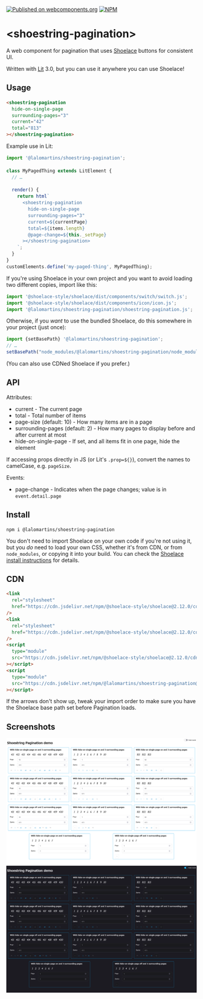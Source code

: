 [![Published on webcomponents.org](https://img.shields.io/badge/webcomponents.org-published-blue.svg)](https://www.webcomponents.org/element/lalomartins/shoestring-pagination)
[![NPM](https://nodei.co/npm/@lalomartins/shoestring-pagination.png?mini=true)](https://www.npmjs.com/package/@lalomartins/shoestring-pagination)

# \<shoestring-pagination\>

A web component for pagination that uses [Shoelace](https://shoelace.style/) buttons for consistent UI.

Written with [Lit](https://lit.dev/) 3.0, but you can use it anywhere you can use Shoelace!

## Usage

<!--
```
<custom-element-demo>
  <template>
    <link rel="stylesheet" href="https://cdn.jsdelivr.net/npm/@shoelace-style/shoelace@2.12.0/cdn/themes/light.css" />
    <script type="module" src="https://cdn.jsdelivr.net/npm/@shoelace-style/shoelace@2.12.0/cdn/shoelace-autoloader.js"></script>
    <script type="module" src="./shoestring-pagination.js"></script>
    <shoestring-pagination
      surrounding-pages="3"
      current="42"
      total="813"
    ></shoestring-pagination>
    <next-code-block></next-code-block>
  </template>
</custom-element-demo>
```
-->

```html
<shoestring-pagination
  hide-on-single-page
  surrounding-pages="3"
  current="42"
  total="813"
></shoestring-pagination>
```

Example use in Lit:

```js
import '@lalomartins/shoestring-pagination';

class MyPagedThing extends LitElement {
  // …

  render() {
    return html`
      <shoestring-pagination
        hide-on-single-page
        surrounding-pages="3"
        current=${currentPage}
        total=${items.length}
        @page-change=${this._setPage}
      ></shoestring-pagination>
    `;
  }
}
customElements.define('my-paged-thing', MyPagedThing);
```

If you're using Shoelace in your own project and you want to avoid loading two different copies, import like this:

```js
import '@shoelace-style/shoelace/dist/components/switch/switch.js';
import '@shoelace-style/shoelace/dist/components/icon/icon.js';
import '@lalomartins/shoestring-pagination/shoestring-pagination.js';
```

Otherwise, if you _want_ to use the bundled Shoelace, do this somewhere in your project (just once):

```js
import {setBasePath} '@lalomartins/shoestring-pagination';
// …
setBasePath("node_modules/@lalomartins/shoestring-pagination/node_modules/@shoelace-style/shoelace/dist/");
```

(You can also use CDNed Shoelace if you prefer.)

## API

Attributes:

- current - The current page
- total - Total number of items
- page-size (default: 10) - How many items are in a page
- surrounding-pages (default: 2) - How many pages to display before and after current at most
- hide-on-single-page - If set, and all items fit in one page, hide the element

If accessing props directly in JS (or Lit's `.prop=${}`), convert the names to camelCase, e.g. `pageSize`.

Events:

- page-change - Indicates when the page changes; value is in `event.detail.page`

## Install

```
npm i @lalomartins/shoestring-pagination
```

You don't need to import Shoelace on your own code if you're not using it, but you _do_ need to load your own CSS, whether it's from CDN, or from `node_modules`, or copying it into your build. You can check the [Shoelace install instructions](https://shoelace.style/getting-started/installation) for details.

## CDN

```html
<link
  rel="stylesheet"
  href="https://cdn.jsdelivr.net/npm/@shoelace-style/shoelace@2.12.0/cdn/themes/light.css"
/>
<link
  rel="stylesheet"
  href="https://cdn.jsdelivr.net/npm/@shoelace-style/shoelace@2.12.0/cdn/themes/dark.css"
/>
<script
  type="module"
  src="https://cdn.jsdelivr.net/npm/@shoelace-style/shoelace@2.12.0/cdn/shoelace-autoloader.js"
></script>
<script
  type="module"
  src="https://cdn.jsdelivr.net/npm/@lalomartins/shoestring-pagination@1.0.2/cdn/shoestring-pagination.js"
></script>
```

If the arrows don't show up, tweak your import order to make sure you have the Shoelace base path set before Pagination loads.

## Screenshots

![Light mode](./docs/Screen%20Shot%202023-12-24%20at%2019.34.27.png)
![Dark mode](./docs/Screen%20Shot%202023-12-24%20at%2019.34.25.png)

